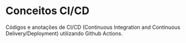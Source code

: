 # Conceitos CI/CD
Códigos e anotações de CI/CD (Continuous Integration and Continuous Delivery/Deployment) utilizando Github Actions.

